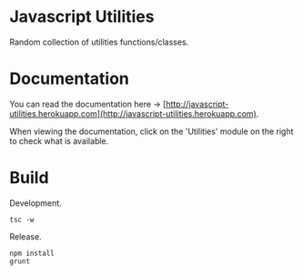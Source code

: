 Javascript Utilities
====================

Random collection of utilities functions/classes.


Documentation
=============

You can read the documentation here -> [http://javascript-utilities.herokuapp.com](http://javascript-utilities.herokuapp.com).

When viewing the documentation, click on the 'Utilities' module on the right to check what is available.

Build
=====

Development.

    tsc -w

Release.

    npm install
    grunt